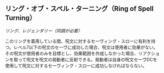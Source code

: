 ## リング・オブ・スペル・ターニング（Ring of Spell Turning）
*リング、レジェンダリー（同調が必要）*

このリングを着用している間、呪文に対するセーヴィング・スローに有利を持つ。レベル7以下の呪文のセーヴに成功した場合、呪文は使用者に効果がない。その呪文が使用者のみを目標とし、効果範囲を作成しなかった場合、リアクションを取って呪文を呪文の発動者に反射できる。発動者は自身の呪文セーヴDCを使用して呪文に対するセーヴィング・スローに成功しなければならない。